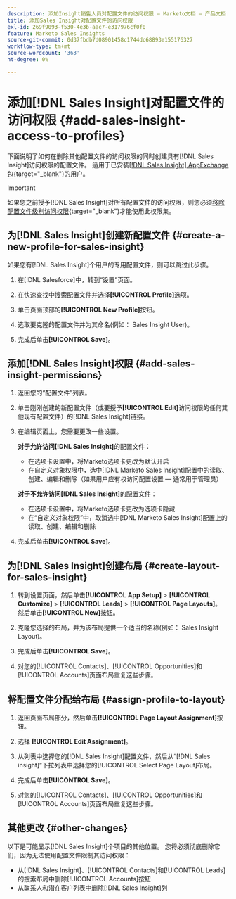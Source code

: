 ```yaml
---
description: 添加Insight销售人员对配置文件的访问权限 — Marketo文档 — 产品文档
title: 添加Sales Insight对配置文件的访问权限
exl-id: 269f9093-f530-4e3b-aac7-e317976cf0f0
feature: Marketo Sales Insights
source-git-commit: 0d37fbdb7d08901458c1744dc68893e155176327
workflow-type: tm+mt
source-wordcount: '363'
ht-degree: 0%

---
```


# 添加[!DNL Sales Insight]对配置文件的访问权限 {#add-sales-insight-access-to-profiles}

下面说明了如何在删除其他配置文件的访问权限的同时创建具有[!DNL Sales Insight]访问权限的配置文件。 适用于已安装[[!DNL Sales Insight] AppExchange包](/help/marketo/product-docs/marketo-sales-insight/msi-for-salesforce/installation/install-marketo-sales-insight-package-in-salesforce-appexchange.md){target="_blank"}的用户。

>[!IMPORTANT]
>
>如果您之前授予[!DNL Sales Insight]对所有配置文件的访问权限，则您必须[移除配置文件级别访问权限](/help/marketo/product-docs/marketo-sales-insight/msi-for-salesforce/configuration/remove-sales-insight-access.md){target="_blank"}才能使用此权限集。

## 为[!DNL Sales Insight]创建新配置文件 {#create-a-new-profile-for-sales-insight}

如果您有[!DNL Sales Insight]个用户的专用配置文件，则可以跳过此步骤。

1. 在[!DNL Salesforce]中，转到“设置”页面。

1. 在快速查找中搜索配置文件并选择&#x200B;**[!UICONTROL Profile]**&#x200B;选项。

1. 单击页面顶部的&#x200B;**[!UICONTROL New Profile]**&#x200B;按钮。

1. 选取要克隆的配置文件并为其命名(例如： Sales Insight User)。

1. 完成后单击&#x200B;**[!UICONTROL Save]**。

## 添加[!DNL Sales Insight]权限 {#add-sales-insight-permissions}

1. 返回您的“配置文件”列表。

1. 单击刚刚创建的新配置文件（或要授予&#x200B;**[!UICONTROL Edit]**&#x200B;访问权限的任何其他现有配置文件）的[!DNL Sales Insight]链接。

1. 在编辑页面上，您需要更改一些设置。

   **对于允许访问[!DNL Sales Insight]**&#x200B;的配置文件：

   * 在选项卡设置中，将Marketo选项卡更改为默认开启
   * 在自定义对象权限中，选中[!DNL Marketo Sales Insight]配置中的读取、创建、编辑和删除（如果用户应有权访问配置设置 — 通常用于管理员）

   **对于不允许访问[!DNL Sales Insight]**&#x200B;的配置文件：

   * 在选项卡设置中，将Marketo选项卡更改为选项卡隐藏
   * 在“自定义对象权限”中，取消选中[!DNL Marketo Sales Insight]配置上的读取、创建、编辑和删除

1. 完成后单击&#x200B;**[!UICONTROL Save]**。

## 为[!DNL Sales Insight]创建布局 {#create-layout-for-sales-insight}

1. 转到设置页面，然后单击&#x200B;**[!UICONTROL App Setup]** > **[!UICONTROL Customize]** > **[!UICONTROL Leads]** > **[!UICONTROL Page Layouts]**。 然后单击&#x200B;**[!UICONTROL New]**&#x200B;按钮。

1. 克隆您选择的布局，并为该布局提供一个适当的名称(例如： Sales Insight Layout)。

1. 完成后单击&#x200B;**[!UICONTROL Save]**。

1. 对您的[!UICONTROL Contacts]、[!UICONTROL Opportunities]和[!UICONTROL Accounts]页面布局重复这些步骤。

## 将配置文件分配给布局 {#assign-profile-to-layout}

1. 返回页面布局部分，然后单击&#x200B;**[!UICONTROL Page Layout Assignment]**&#x200B;按钮。

1. 选择 **[!UICONTROL Edit Assignment]**。

1. 从列表中选择您的[!DNL Sales Insight]配置文件，然后从“[!DNL Sales insight]”下拉列表中选择您的[!UICONTROL Select Page Layout]布局。

1. 完成后单击&#x200B;**[!UICONTROL Save]**。

1. 对您的[!UICONTROL Contacts]、[!UICONTROL Opportunities]和[!UICONTROL Accounts]页面布局重复这些步骤。

## 其他更改 {#other-changes}

以下是可能显示[!DNL Sales Insight]个项目的其他位置。 您将必须彻底删除它们，因为无法使用配置文件限制其访问权限：

* 从[!DNL Sales Insight]、[!UICONTROL Contacts]和[!UICONTROL Leads]的搜索布局中删除[!UICONTROL Accounts]按钮
* 从联系人和潜在客户列表中删除[!DNL Sales Insight]列

